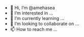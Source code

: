 - 👋 Hi, I’m @amehasea
- 👀 I’m interested in ...
- 🌱 I’m currently learning ...
- 💞️ I’m looking to collaborate on ...
- 📫 How to reach me ...

<!---
amehasea/amehasea is a ✨ special ✨ repository because its `README.md` (this file) appears on your GitHub profile.
You can click the Preview link to take a look at your changes.
--->
